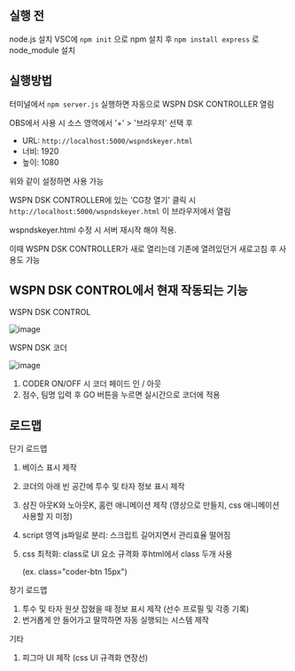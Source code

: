 ## 실행 전
node.js 설치
VSC에 ``` npm init ``` 으로 npm 설치 후 ``` npm install express ``` 로  node_module 설치

## 실행방법

터미널에서 ``` npm server.js ``` 실행하면 자동으로 WSPN DSK CONTROLLER 열림

OBS에서 사용 시 소스 영역에서 '+' > '브라우저' 선택 후 

- URL: ``` http://localhost:5000/wspndskeyer.html ```
- 너비: 1920
- 높이: 1080

위와 같이 설정하면 사용 가능

WSPN DSK CONTROLLER에 있는 'CG창 열기' 클릭 시 ``` http://localhost:5000/wspndskeyer.html ``` 이 브라우저에서 열림

wspndskeyer.html 수정 시 서버 재시작 해야 적용.

이때 WSPN DSK CONTROLLER가 새로 열리는데 기존에 열려있던거 새로고침 후 사용도 가능

## WSPN DSK CONTROL에서 현재 작동되는 기능

WSPN DSK CONTROL

![image](https://github.com/user-attachments/assets/dbaf3422-43bc-4d70-b773-8e77237bcb0f)

WSPN DSK 코더

![image](https://github.com/user-attachments/assets/61dd75c9-431b-49fe-810f-d9ed1a1b287d)

1. CODER ON/OFF 시 코더 페이드 인 / 아웃
2. 점수, 팀명 입력 후 GO 버튼을 누르면 실시간으로 코더에 적용

## 로드맵
단기 로드맵
1. 베이스 표시 제작
2. 코더의 아래 빈 공간에 투수 및 타자 정보 표시 제작
3. 삼진 아웃K와 노아웃K, 홈런 애니메이션 제작 (영상으로 만들지, css 애니메이션 사용할 지 미정)
4. script 영역 js파일로 분리: 스크립트 길어지면서 관리효율 떨어짐
6. css 최적화: class로 UI 요소 규격화 후html에서 class 두개 사용

   (ex. class="coder-btn 15px")


장기 로드맵
1. 투수 및 타자 원샷 잡혔을 때 정보 표시 제작 (선수 프로필 및 각종 기록)
2. 번거롭게 안 들어가고 딸깍하면 자동 실행되는 시스템 제작


기타
1. 피그마 UI 제작 (css UI 규격화 연장선)
